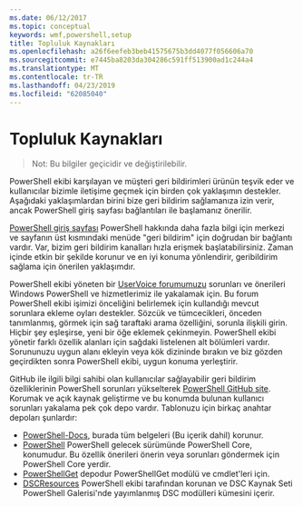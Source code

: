 ```yaml
---
ms.date: 06/12/2017
ms.topic: conceptual
keywords: wmf,powershell,setup
title: Topluluk Kaynakları
ms.openlocfilehash: a26f6eefeb3beb41575675b3dd4077f056606a70
ms.sourcegitcommit: e7445ba8203da304286c591ff513900ad1c244a4
ms.translationtype: MT
ms.contentlocale: tr-TR
ms.lasthandoff: 04/23/2019
ms.locfileid: "62085040"
---
```

# <a name="community-resources"></a>Topluluk Kaynakları
> Not: Bu bilgiler geçicidir ve değiştirilebilir.

PowerShell ekibi karşılayan ve müşteri geri bildirimleri ürünün teşvik eder ve kullanıcılar bizimle iletişime geçmek için birden çok yaklaşımın destekler.
Aşağıdaki yaklaşımlardan birini bize geri bildirim sağlamanıza izin verir, ancak PowerShell giriş sayfası bağlantıları ile başlamanız önerilir.

[PowerShell giriş sayfası](https://microsoft.com/powershell) PowerShell hakkında daha fazla bilgi için merkezi ve sayfanın üst kısmındaki menüde "geri bildirim" için doğrudan bir bağlantı vardır.
Var, bizim geri bildirim kanalları hızla erişmek başlatabilirsiniz.
Zaman içinde etkin bir şekilde korunur ve en iyi konuma yönlendirir, geribildirim sağlama için önerilen yaklaşımdır.

PowerShell ekibi yöneten bir [UserVoice forumumuzu](https://windowsserver.uservoice.com/forums/301869-powershell/) sorunları ve önerileri Windows PowerShell ve hizmetlerimiz ile yakalamak için.
Bu forum PowerShell ekibi işimizi önceliğini belirlemek için kullandığı mevcut sorunlara ekleme oyları destekler.
Sözcük ve tümcecikleri, önceden tanımlanmış, görmek için sağ taraftaki arama özelliğini, sorunla ilişkili girin.
Hiçbir şey eşleşirse, yeni bir öğe eklemek çekinmeyin.
PowerShell ekibi yönetir farklı özellik alanları için sağdaki listelenen alt bölümleri vardır.
Sorununuzu uygun alanı ekleyin veya kök dizininde bırakın ve biz gözden geçirdikten sonra PowerShell ekibi, uygun konuma yerleştirir.

GitHub ile ilgili bilgi sahibi olan kullanıcılar sağlayabilir geri bildirim özelliklerinin PowerShell sorunları yükselterek [PowerShell GitHub site](https://github.com/powershell).
Korumak ve açık kaynak geliştirme ve bu konumda bulunan kullanıcı sorunları yakalama pek çok depo vardır.
Tablonuzu için birkaç anahtar depoları şunlardır:

* [PowerShell-Docs](https://github.com/PowerShell/powershell-docs), burada tüm belgeleri (Bu içerik dahil) korunur.
* [PowerShell](https://github.com/PowerShell/powershell) PowerShell gelecek sürümünde PowerShell Core, konumudur.
Bu özellik önerileri önerin veya sorunları göndermek için PowerShell Core yerdir.
* [PowerShellGet](https://github.com/PowerShell/powershellget) depodur PowerShellGet modülü ve cmdlet'leri için.
* [DSCResources](https://github.com/PowerShell/DscResources) PowerShell ekibi tarafından korunan ve DSC Kaynak Seti PowerShell Galerisi'nde yayımlanmış DSC modülleri kümesini içerir.
